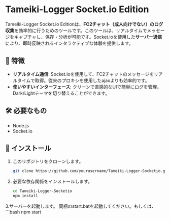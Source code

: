 # Tameiki-Logger Socket.io Edition

Tameiki-Logger Socket.io Editionは、**FC2チャット（成人向けでない）**の**ログ収集**を効率的に行うためのツールです。このツールは、リアルタイムでメッセージをキャプチャし、保存・分析が可能です。Socket.ioを使用した**サーバー通信**により、即時反映されるインタラクティブな体験を提供します。

## 🌟 特徴

- **リアルタイム通信**: Socket.ioを使用して、FC2チャットのメッセージをリアルタイムで取得。従来のプロキシを使用したajaxよりも効率的です。
- **使いやすいインターフェース**: クリーンで直感的なUIで簡単にログを管理。Dark/Lightテーマを切り替えることができます。

## 🛠️ 必要なもの

- Node.js
- Socket.io

## 🚀 インストール

1. このリポジトリをクローンします。
   ```bash
   git clone https://github.com/yourusername/Tameiki-Logger-Socketio.git

2. 必要な依存関係をインストールします。
    ```bash
    cd Tameiki-Logger-Socketio
    npm install

3.サーバーを起動します。
    同梱のstart.batを起動してください。もしくは、
    ```bash
    npm start
